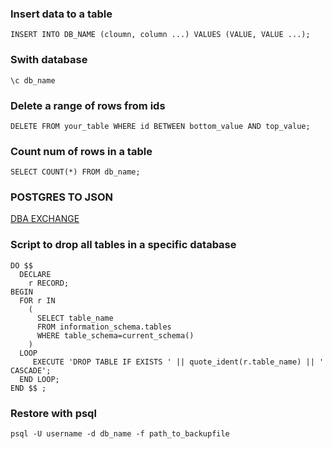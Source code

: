 ### Insert data to a table

```
INSERT INTO DB_NAME (cloumn, column ...) VALUES (VALUE, VALUE ...);
```

### Swith database

```
\c db_name
```

### Delete a range of rows from ids

```
DELETE FROM your_table WHERE id BETWEEN bottom_value AND top_value;
```
### Count num of rows in a table

```
SELECT COUNT(*) FROM db_name;
```
### POSTGRES TO JSON
[DBA EXCHANGE](https://dba.stackexchange.com/questions/90482/export-postgres-table-as-json)

### Script to drop all tables in a specific database
```
DO $$ 
  DECLARE 
    r RECORD;
BEGIN
  FOR r IN 
    (
      SELECT table_name 
      FROM information_schema.tables 
      WHERE table_schema=current_schema()
    ) 
  LOOP
     EXECUTE 'DROP TABLE IF EXISTS ' || quote_ident(r.table_name) || ' CASCADE';
  END LOOP;
END $$ ;
```
### Restore with psql
```
psql -U username -d db_name -f path_to_backupfile
```
